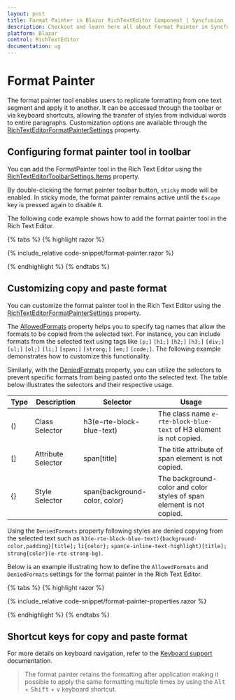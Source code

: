 ```yaml
---
layout: post
title: Format Painter in Blazor RichTextEditor Component | Syncfusion
description: Checkout and learn here all about Format Painter in Syncfusion Blazor RichTextEditor component and more.
platform: Blazor
control: RichTextEditor
documentation: ug
---
```


# Format Painter

The format painter tool enables users to replicate formatting from one text segment and apply it to another. It can be accessed through the toolbar or via keyboard shortcuts, allowing the transfer of styles from individual words to entire paragraphs. Customization options are available through the [RichTextEditorFormatPainterSettings](https://help.syncfusion.com/cr/blazor/Syncfusion.Blazor.html) property.

## Configuring format painter tool in toolbar

You can add the FormatPainter tool in the Rich Text Editor using the [RichTextEditorToolbarSettings.Items](https://help.syncfusion.com/cr/blazor/Syncfusion.Blazor.RichTextEditor.RichTextEditorToolbarSettings.html#Syncfusion_Blazor_RichTextEditor_RichTextEditorToolbarSettings_Items) property.

By double-clicking the format painter toolbar button, `sticky` mode will be enabled. In sticky mode, the format painter remains active until the `Escape` key is pressed again to disable it.

The following code example shows how to add the format painter tool in the Rich Text Editor.

{% tabs %}
{% highlight razor %}

{% include_relative code-snippet/format-painter.razor %}

{% endhighlight %}
{% endtabs %}

## Customizing copy and paste format

You can customize the format painter tool in the Rich Text Editor using the [RichTextEditorFormatPainterSettings](https://help.syncfusion.com/cr/blazor/Syncfusion.Blazor.html) property.

The [AllowedFormats](https://help.syncfusion.com/cr/blazor/Syncfusion.Blazor.RichTextEditor.RichTextEditorFormatPainterSettings.html#Syncfusion_Blazor_RichTextEditor_RichTextEditorFormatPainterSettings_AllowedFormats) property helps you to specify tag names that allow the formats to be copied from the selected text. For instance, you can include formats from the selected text using tags like `[p;]` `[h1;]` `[h2;]` `[h3;]` `[div;]` `[ul;]` `[ol;]` `[li;]` `[span;]` `[strong;]` `[em;]` `[code;]`. The following example demonstrates how to customize this functionality.

Similarly, with the [DeniedFormats](https://help.syncfusion.com/cr/blazor/Syncfusion.Blazor.RichTextEditor.RichTextEditorFormatPainterSettings.html#Syncfusion_Blazor_RichTextEditor_RichTextEditorFormatPainterSettings_DeniedFormats) property, you can utilize the selectors to prevent specific formats from being pasted onto the selected text. The table below illustrates the selectors and their respective usage.

| Type | Description        | Selector                           | Usage                                                              |
|------|--------------------|------------------------------------|--------------------------------------------------------------------|
| ()   | Class Selector     | h3(e-rte-block-blue-text)          | The class name `e-rte-block-blue-text` of H3 element is not copied. |
| []   | Attribute Selector | span[title]                        | The title attribute of span element is not copied.                 |
| {}   | Style Selector     | span{background-color, color}      | The background-color and color styles of span element is not copied. |

Using the `DeniedFormats` property following styles are denied copying from the selected text such as `h3(e-rte-block-blue-text){background-color,padding}[title];` `li{color};` `span(e-inline-text-highlight)[title];` `strong{color}(e-rte-strong-bg)`.

Below is an example illustrating how to define the `AllowedFormats` and `DeniedFormats` settings for the format painter in the Rich Text Editor.

{% tabs %}
{% highlight razor %}

{% include_relative code-snippet/format-painter-properties.razor %}

{% endhighlight %}
{% endtabs %}

## Shortcut keys for copy and paste format

For more details on keyboard navigation, refer to the [Keyboard support](https://blazor.syncfusion.com/documentation/rich-text-editor/keyboard-support) documentation.

> The format painter retains the formatting after application making it possible to apply the same formatting multiple times by using the <kbd>Alt</kbd> + <kbd>Shift</kbd> + <kbd>v</kbd> keyboard shortcut.
